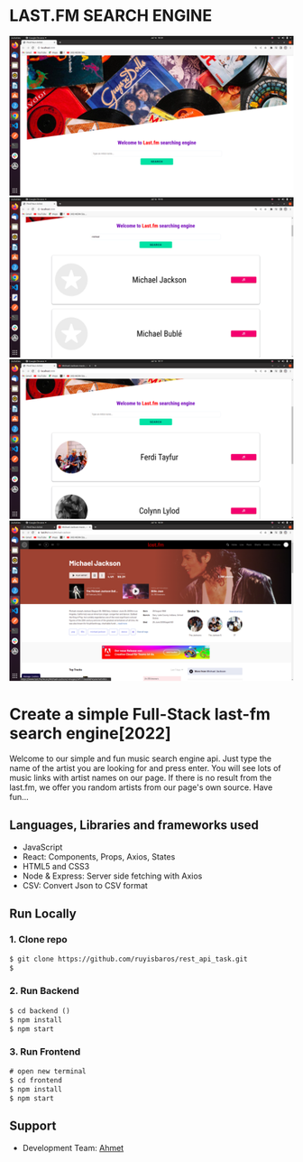 # **LAST.FM SEARCH ENGINE**

![last.fm](/client/public/images/rf1.png)
![last.fm](/client/public/images/rf2.png)
![last.fm](/client/public/images/rf3.png)
![last.fm](/client/public/images/rf4.png)

# Create a simple Full-Stack last-fm search engine[2022]

Welcome to our simple and fun music search engine api. Just type the name of the artist you are looking for and press enter. You will see lots of music links with artist names on our page. If there is no result from the last.fm, we offer you random artists from our page's own source. Have fun...

## Languages, Libraries and frameworks used

- JavaScript
- React: Components, Props, Axios, States
- HTML5 and CSS3
- Node & Express: Server side fetching with Axios
- CSV: Convert Json to CSV format

## Run Locally

### 1. Clone repo

```
$ git clone https://github.com/ruyisbaros/rest_api_task.git 
$ 
```


### 2. Run Backend

```
$ cd backend ()
$ npm install
$ npm start
```

### 3. Run Frontend

```
# open new terminal
$ cd frontend
$ npm install
$ npm start
```

## Support

- Development Team: [Ahmet](https://www.linkedin.com/in/ahmet-erdonmez-085bb8141/)